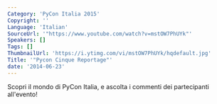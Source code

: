 ```yaml
---
Category: 'PyCon Italia 2015'
Copyright: ''
Language: 'Italian'
SourceUrl: '"https://www.youtube.com/watch?v=mstOW7PhUYk"'
Speakers: []
Tags: []
ThumbnailUrl: 'https://i.ytimg.com/vi/mstOW7PhUYk/hqdefault.jpg'
Title: '"Pycon Cinque Reportage"'
date: '2014-06-23'
---
```

Scopri il mondo di PyCon Italia, e ascolta i commenti dei partecipanti all'evento!